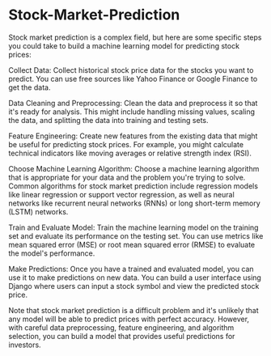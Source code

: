 # Stock-Market-Prediction
Stock market prediction is a complex field, but here are some specific steps you could take to build a machine learning model for predicting stock prices:

Collect Data: Collect historical stock price data for the stocks you want to predict. You can use free sources like Yahoo Finance or Google Finance to get the data.

Data Cleaning and Preprocessing: Clean the data and preprocess it so that it's ready for analysis. This might include handling missing values, scaling the data, and splitting the data into training and testing sets.

Feature Engineering: Create new features from the existing data that might be useful for predicting stock prices. For example, you might calculate technical indicators like moving averages or relative strength index (RSI).

Choose Machine Learning Algorithm: Choose a machine learning algorithm that is appropriate for your data and the problem you're trying to solve. Common algorithms for stock market prediction include regression models like linear regression or support vector regression, as well as neural networks like recurrent neural networks (RNNs) or long short-term memory (LSTM) networks.

Train and Evaluate Model: Train the machine learning model on the training set and evaluate its performance on the testing set. You can use metrics like mean squared error (MSE) or root mean squared error (RMSE) to evaluate the model's performance.

Make Predictions: Once you have a trained and evaluated model, you can use it to make predictions on new data. You can build a user interface using Django where users can input a stock symbol and view the predicted stock price.

Note that stock market prediction is a difficult problem and it's unlikely that any model will be able to predict prices with perfect accuracy. However, with careful data preprocessing, feature engineering, and algorithm selection, you can build a model that provides useful predictions for investors.